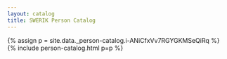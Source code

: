 ```yaml
---
layout: catalog
title: SWERIK Person Catalog
---
```

{% assign p = site.data._person-catalog.i-ANiCfxVv7RGYGKMSeQiRq %}
{% include person-catalog.html p=p %}

